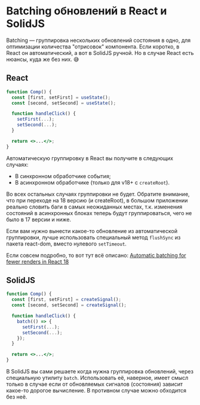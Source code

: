 # Batching обновлений в React и SolidJS

Batching — группировка нескольких обновлений состояния в одно, для оптимизации количества "отрисовок" компонента. Если коротко, в React он автоматический, а вот в SolidJS ручной. Но в случае React есть нюансы, куда же без них. 😅

## React

```jsx
function Comp() {
  const [first, setFirst] = useState();
  const [second, setSecond] = useState();

  function handleClick() {
    setFirst(...);
    setSecond(...);
  }

  return <>...</>;
}
```

Автоматическую группировку в React вы получите в следующих случаях:

- В синхронном обработчике события;
- В асинхронном обработчике (только для v18+ с `createRoot`).

Во всех остальных случаях группировки не будет. Обратите внимание, что при переходе на 18 версию (и createRoot), в большом приложении реально словить баги в самых неожиданных местах, т.к. изменения состояний в асинхронных блоках теперь будут группироваться, чего не было в 17 версии и ниже.

Если вам нужно вынести какое-то обновление из автоматической группировки, лучше использовать специальный метод `flushSync` из пакета react-dom, вместо нулевого `setTimeout`.

Если совсем подробно, то вот тут всё описано: [Automatic batching for fewer renders in React 18](https://github.com/reactwg/react-18/discussions/21)

## SolidJS

```jsx
function Comp() {
  const [first, setFirst] = createSignal();
  const [second, setSecond] = createSignal();

  function handleClick() {
    batch(() => {
      setFirst(...);
      setSecond(...);
    });
  }

  return <>...</>;
}
```

В SolidJS вы сами решаете когда нужна группировка обновлений, через специальную утилиту `batch`. Использовать её, наверное, имеет смысл только в случае если от обновляемых сигналов (состояния) зависит какое-то дорогое вычисление. В противном случае можно обходится без неё.

